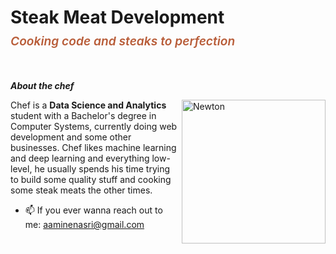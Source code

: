 
<h1>Steak Meat Development</h1>
<p style="font-style: italic; color: #b85c38; font-weight: 600; font-size: 1.2rem; margin-top: -10px; margin-bottom: 20px;">
  Cooking code and steaks to perfection
</p>

<br>

***About the chef***

<img align="right" width=230px alt="Newton" src="https://cdn.thecollector.com/wp-content/uploads/2023/06/isaac-newton-optics-light.jpg"/>

Chef is a **Data Science and Analytics** student with a Bachelor's degree in Computer Systems, currently doing web development and some other businesses. Chef likes machine learning and deep learning and everything low-level, he usually spends his time trying to build some quality stuff and cooking some steak meats the other times.
- 📫 If you ever wanna reach out to me: <a href="aaminenasri@gmail.com">aaminenasri@gmail.com</a>
<br>
